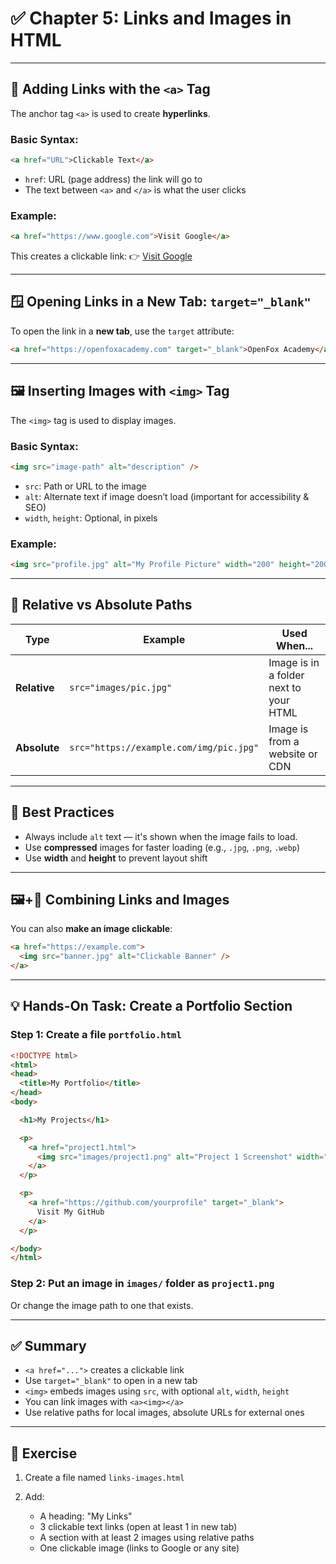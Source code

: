 # ✅ Chapter 5: Links and Images in HTML

---

## 🔗 Adding Links with the `<a>` Tag

The anchor tag `<a>` is used to create **hyperlinks**.

### Basic Syntax:

```html
<a href="URL">Clickable Text</a>
```

* `href`: URL (page address) the link will go to
* The text between `<a>` and `</a>` is what the user clicks

### Example:

```html
<a href="https://www.google.com">Visit Google</a>
```

This creates a clickable link:
👉 [Visit Google](https://www.google.com)

---

## 🪟 Opening Links in a New Tab: `target="_blank"`

To open the link in a **new tab**, use the `target` attribute:

```html
<a href="https://openfoxacademy.com" target="_blank">OpenFox Academy</a>
```

---

## 🖼️ Inserting Images with `<img>` Tag

The `<img>` tag is used to display images.

### Basic Syntax:

```html
<img src="image-path" alt="description" />
```

* `src`: Path or URL to the image
* `alt`: Alternate text if image doesn’t load (important for accessibility & SEO)
* `width`, `height`: Optional, in pixels

### Example:

```html
<img src="profile.jpg" alt="My Profile Picture" width="200" height="200" />
```

---

## 📁 Relative vs Absolute Paths

| Type         | Example                                 | Used When...                           |
| ------------ | --------------------------------------- | -------------------------------------- |
| **Relative** | `src="images/pic.jpg"`                  | Image is in a folder next to your HTML |
| **Absolute** | `src="https://example.com/img/pic.jpg"` | Image is from a website or CDN         |

---

## 🧠 Best Practices

* Always include `alt` text — it's shown when the image fails to load.
* Use **compressed** images for faster loading (e.g., `.jpg`, `.png`, `.webp`)
* Use **width** and **height** to prevent layout shift

---

## 🖼️+🔗 Combining Links and Images

You can also **make an image clickable**:

```html
<a href="https://example.com">
  <img src="banner.jpg" alt="Clickable Banner" />
</a>
```

---

## 💡 Hands-On Task: Create a Portfolio Section

### Step 1: Create a file `portfolio.html`

```html
<!DOCTYPE html>
<html>
<head>
  <title>My Portfolio</title>
</head>
<body>

  <h1>My Projects</h1>

  <p>
    <a href="project1.html">
      <img src="images/project1.png" alt="Project 1 Screenshot" width="300">
    </a>
  </p>

  <p>
    <a href="https://github.com/yourprofile" target="_blank">
      Visit My GitHub
    </a>
  </p>

</body>
</html>
```

### Step 2: Put an image in `images/` folder as `project1.png`

Or change the image path to one that exists.

---

## ✅ Summary

* `<a href="...">` creates a clickable link
* Use `target="_blank"` to open in a new tab
* `<img>` embeds images using `src`, with optional `alt`, `width`, `height`
* You can link images with `<a><img></a>`
* Use relative paths for local images, absolute URLs for external ones

---

## 🧪 Exercise

1. Create a file named `links-images.html`
2. Add:

   * A heading: "My Links"
   * 3 clickable text links (open at least 1 in new tab)
   * A section with at least 2 images using relative paths
   * One clickable image (links to Google or any site)
